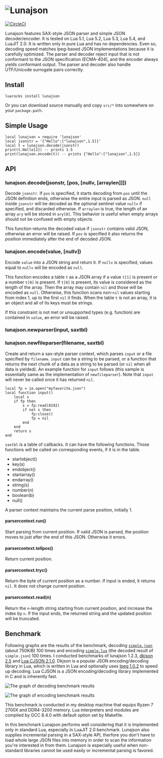 # ![Lunajson](logo/lunajson.png)
[![CircleCI](https://circleci.com/gh/grafi-tt/lunajson.svg?style=shield)](https://circleci.com/gh/grafi-tt/lunajson)

Lunajson features SAX-style JSON parser and simple JSON decoder/encoder. It is tested on Lua 5.1, Lua 5.2, Lua 5.3, Lua 5.4, and LuaJIT 2.0.
It is written only in pure Lua and has no dependencies. Even so, decoding speed matches lpeg-based JSON implementations because it is carefully optimized.
The parser and decoder reject input that is not conformant to the JSON specification (ECMA-404), and the encoder always yields conformant output.
The parser and decoder also handle UTF/Unicode surrogate pairs correctly.

## Install
	luarocks install lunajson

Or you can download source manually and copy `src/*` into somewhere on your `package.path`.

## Simple Usage
	local lunajson = require 'lunajson'
	local jsonstr = '{"Hello":["lunajson",1.5]}'
	local t = lunajson.decode(jsonstr)
	print(t.Hello[2]) -- prints 1.5
	print(lunajson.encode(t)) -- prints {"Hello":["lunajson",1.5]}

## API
### lunajson.decode(jsonstr, [pos, [nullv, [arraylen]]])
Decode `jsonstr`. If `pos` is specified, it starts decoding from `pos` until the JSON definition ends, otherwise the entire input is parsed as JSON. `null` inside `jsonstr` will be decoded as the optional sentinel value `nullv` if specified, and discarded otherwise. If `arraylen` is true, the length of an array `ary` will be stored in `ary[0]`. This behavior is useful when empty arrays should not be confused with empty objects.

This function returns the decoded value if `jsonstr` contains valid JSON,  otherwise an error will be raised. If `pos` is specified it also returns the position immediately after the end of decoded JSON.

### lunajson.encode(value, [nullv])
Encode `value` into a JSON string and return it. If `nullv` is specified, values equal to `nullv` will be encoded as `null`.

This function encodes a table `t` as a JSON array if a value `t[1]` is present or a number `t[0]` is present. If `t[0]` is present, its value is considered as the length of the array. Then the array may contain `nil` and those will be encoded as `null`. Otherwise, this function scans non-`nil` values starting from index 1, up to the first `nil` it finds. When the table `t` is not an array, it is an object and all of its keys must be strings.

If this constraint is not met or unsupported types (e.g. function) are contained in `value`, an error will be raised.

### lunajson.newparser(input, saxtbl)
### lunajson.newfileparser(filename, saxtbl)
Create and return a sax-style parser context, which parses `input` or a file specified by `filename`. `input` can be a string to be parsed, or a function that returns the next chunk of a data as a string to be parsed (or `nil` when all data is yielded). An example function for `input` follows (this sample is essentially same as the implementation of `newfileparser`). Note that `input` will never be called once it has returned `nil`.

	local fp = io.open("myfavorite.json")
	local function input()
		local s
		if fp then
			s = fp:read(8192)
			if not s then
				fp:close()
				fp = nil
			end
		end
		return s
	end

`saxtbl` is a table of callbacks. It can have the following functions. Those functions will be called on corresponding events, if it is in the table.

- startobject()
- key(s)
- endobject()
- startarray()
- endarray()
- string(s)
- number(n)
- boolean(b)
- null()

A parser context maintains the current parse position, initially 1.

#### parsercontext.run()
Start parsing from current position. If valid JSON is parsed, the position moves to just after the end of this JSON. Otherwise it errors.

#### parsercontext.tellpos()
Return current position.

#### parsercontext.tryc()
Return the byte of current position as a number. If input is ended, it returns `nil`. It does not change current position.

#### parsercontext.read(n)
Return the `n`-length string starting from current position, and increase the index by `n`. If the input ends, the returned string and the updated position will be truncated.

## Benchmark
Following graphs are the results of the benchmark, decoding [`simple.json`](test/decodeparse/benchjson/simple.json) (about 750KiB) 100 times and encoding [`simple.lua`](test/encode/benchdata/simple.lua) (the decoded result of `simple.json`) 100 times. I conducted benchmarks of lunajson 1.2.3, [dkjson 2.5](http://dkolf.de/src/dkjson-lua.fsl/home) and [Lua CJSON 2.1.0](http://www.kyne.com.au/~mark/software/lua-cjson.php). Dkjson is a popular JSON encoding/decoding library in Lua, which is written in Lua and optionally uses [lpeg 1.0.2](http://www.inf.puc-rio.br/~roberto/lpeg/) to speed up decoding. Lua CJSON is a JSON encoding/decoding library implemented in C and is inherently fast.

![The graph of decoding benchmark results](bench/result/decode-simple.png)

![The graph of encoding benchmark results](bench/result/encode-simple.png)

This benchmark is conducted in my desktop machine that equips Ryzen 7 2700X and DDR4-3200 memory. Lua interpreters and modules are compiled by GCC 8.4.0 with default option set by Makefile.

In this benchmark Lunajson performs well considering that it is implemented only in standard Lua, especially in LuaJIT 2.0 benchmark. Lunajson also supplies incremental parsing in a SAX-style API, therfore you don't have to load whole large JSON files into memory in order to scan the information you're interested in from them. Lunajson is especially useful when non-standard libraries cannot be used easily or incremental parsing is favored.
